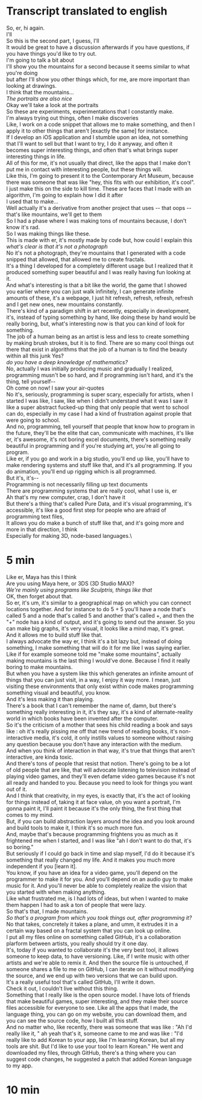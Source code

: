 # Transcript translated to english #

So, er, hi again.\
I'll\
So this is the second part, I guess, I'll\
It would be great to have a discussion afterwards if you have questions, if you have things you'd like to try out.\
I'm going to talk a bit about\
I'll show you the mountains for a second because it seems similar to what you're doing\
but after I'll show you other things which, for me, are more important than looking at drawings.\
I think that the mountains...\
*The portraits are also nice*\
Okay we'll take a look at the portraits\
So these are experiments, experimentations that I constantly make.\
I'm always trying out things, often I make discoveries\
Like, I work on a code snippet that allows me to make something, and then I apply it to other things that aren't [exactly the same] for instance.\
If I develop an iOS application and I stumble upon an idea, not something that I'll want to sell but that I want to try, I do it anyway, and often it becomes super interesting things, and often that's what brings super interesting things in life.\
All of this for me, it's not usually that direct, like the apps that I make don't put me in contact with interesting people, but these things will.\
Like this, I'm going to present it to the Contemporary Art Museum, because there was someone that was like "hey, this fits with our exhibition, it's cool". I just make this on the side to kill time.
These are faces that I made with an algorithm, I'm going to explain how I did it after\
I used that to make...\
Well actually it's a derivative from another project that uses -- that oops -- that's like mountains, we'll get to them\
So I had a phase where I was making tons of mountains because, I don't know it's rad.\
So I was making things like these.\
This is made with er, it's mostly made by code but, how could I explain this\
*what's clear is that it's not a photograph*\
No it's not a photograph, they're mountains that I generated with a code snipped that allowed, that allowed me to create fractals.\
It's a thing I developed for a completely different usage but I realized that it produced something super beautiful and I was really having fun looking at it.\
And what's interesting is that a bit like the world, the game that I showed you earlier where you can just walk infinitely, I can generate infinite amounts of these, it's a webpage, I just hit refresh, refresh, refresh, refresh and I get new ones, new mountains constantly.\
There's kind of a paradigm shift in art recently, especially in development, it's, instead of typing something by hand, like doing these by hand would be really boring, but, what's interesting now is that you can kind of look for something.\
The job of a human being as an artist is less and less to create something by making brush strokes, but it is to find.
There are so many cool things out there that exist in algorithms that the job of a human is to find the beauty within all this junk
Yes?\
*do you have a deep knowledge of mathematics?*\
No, actually I was initially producing music and gradually I realized, programming musn't be so hard, and if programming isn't hard, and it's the thing, tell yourself--\
Oh come on now! I saw your air-quotes\
No it's, seriously, programming is super scary, especially for artists, when I started I was like, I saw, like when I didn't understand what it was I saw it like a super abstract fucked-up thing that only people that went to school can do, especially in my case I had a kind of frustration against prople that were going to school.\
And no, programming, tell yourself that people that know how to program in the future, they'll be the elite that can, communicate with machines, it's like er, it's awesome, it's not boring excel documents, there's something really beautiful in programming and if you're studying art, you're all going to program.\
Like er, if you go and work in a big studio, you'll end up like, you'll have to make rendering systems and stuff like that, and it's all programming. If you do animation, you'll end up rigging which is all programmed.\
But it's, it's--\
Programming is not necessarily filling up text documents\
There are programming systems that are really cool, what I use is, er\
Ah that's my new computer, crap, I don't have it\
But there's a thing that's called Pure Data, and it's visual programming, it's accessible, it's like a good first step for people who are afraid of programming text files,\
It allows you do make a bunch of stuff like that, and it's going more and more in that direction, I think\
Especially for making 3D, node-based languages.\

# 5 min #

Like er, Maya has this I think\
Are you using Maya here, or 3DS (3D Studio MAX)?\
*We're mainly using programs like Sculptris, things like that*\
OK, then forget about that.\
So er, it's um, it's similar to a geographical map on which you can connect locations together. And for instance to do 5 + 5 you'll have a node that's called 5 and a node that's called 5 and another that's called +, and then the "+" node has a kind of output, and it's going to send out the answer. So you can make big graphs, it's very visual, it looks like a mind map, it's great.\
And it allows me to build stuff like that.\
I always advocate the way er, I think it's a bit lazy but, instead of doing something, I make something that will do it for me like I was saying earlier.\
Like if for example someone told me "make some mountains", actually making mountains is the last thing I would've done. Because I find it really boring to make mountains.\
But when you have a system like this which generates an infinite amount of things that you can just visit, in a way, I enjoy it way more. I mean, just visiting these environments that only exist within code makes programming something visual and beautiful, you know.\
And it's less making it than playing.\
There's a book that I can't remember the name of, damn, but there's something really interesting in it, it's they say, it's a kind of alternate-reality world in which books have been invented after the computer.\
So it's the criticism of a mother that sees his child reading a book and says like : oh it's really pissing me off that new trend of reading books, it's non-interactive media, it's cold, it only instills values to someone without raising any question because you don't have any interaction with the medium.\
And when you think of interaction in that way, it's true that things that aren't interactive, are kinda toxic.\
And there's tons of people that resist that notion. There's going to be a lot of old people that are like, that will advocate listening to television instead of playing video games, and they'll even defame video games because it's not all ready and handed to you. Because you need to look for things you want out of it.\
And I think that creativity, in my eyes, is exactly that, it's the act of looking for things instead of, taking it at face value, oh you want a portrait, I'm gonna paint it, I'll paint it because it's the only thing, the first thing that comes to my mind.\
But, if you can build abstraction layers around the idea and you look around and build tools to make it, I think it's so much more fun.\
And, maybe that's because programming frightens you as much as it frightened me when I started, and I was like "ah I don't want to do that, it's so boring."\
But seriously if I could go back in time and slap myself, I'd do it because it's something that really changed my life. And it makes you much more independent if you [learn it].\
You know, if you have an idea for a video game, you'll depend on the programmer to make it for you. And you'll depend on an audio guy to make music for it. And you'll never be able to completely realize the vision that you started with when making anything.\
Like what frustrated me, is I had lots of ideas, but when I wanted to make them happen I had to ask a ton of people that were lazy.\
So that's that, I made mountains.\
*So that's a program from which you took things out, after programming it?*\
No that takes, concretely it takes a plane, and umm, it extrudes it in a certain way based on a fractal system that you can look up online.\
I put all my files online on something called GitHub, it's a collaboration plarform between artists, you really should try it one day.\
It's, today if you wanted to collaborate it's the very best tool, it allows someone to keep data, to have versioning. Like, if I write music with other artists and we're able to remix it. And then the source file is untouched, if someone shares a file to me on GitHub, I can iterate on it without modifying the source, and we end up with two versions that we can build upon.\
It's a really useful tool that's called GitHub, I'll write it down.\
Check it out, I couldn't live without this thing.\
Something that I really like is the open source model. I have lots of friends that make beautiful games, super interesting, and they make their source files accessible for everyone to see. Like all the apps that I made, the language thing, you can go on my website, you can download them, and you can see the source code, how I built all this stuff.\
And no matter who, like recently, there was someone that was like : "Ah I'd really like it, " ah yeah that's it, someone came to me and was like : "I'd really like to add Korean to your app, like I'm learning Korean, but all my tools are shit. But I'd like to use your tool to learn Korean." He went and downloaded my files, through GitHub, there's a thing where you can suggest code changes, he suggested a patch that added Korean language to my app.

# 10 min #

